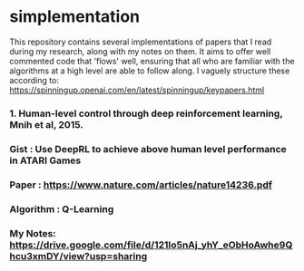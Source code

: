 # simplementation
This repository contains several implementations of papers that I read during my research, along with my notes on them. It aims to offer well commented code that 'flows' well, ensuring that all who are familiar with the algorithms at a high level are able to follow along. I vaguely structure these according to: https://spinningup.openai.com/en/latest/spinningup/keypapers.html

### 1. Human-level control through deep reinforcement learning, Mnih et al, 2015.
### Gist : Use DeepRL to achieve above human level performance in ATARI Games
### Paper : https://www.nature.com/articles/nature14236.pdf
### Algorithm : Q-Learning
### My Notes: https://drive.google.com/file/d/121Io5nAj_yhY_eObHoAwhe9Qhcu3xmDY/view?usp=sharing

